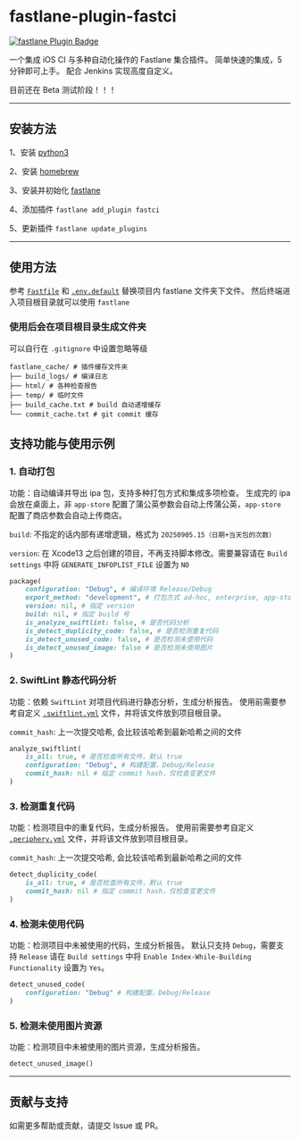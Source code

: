 
# fastlane-plugin-fastci

[![fastlane Plugin Badge](https://rawcdn.githack.com/fastlane/fastlane/master/fastlane/assets/plugin-badge.svg)](https://rubygems.org/gems/fastlane-plugin-fastci)

一个集成 iOS CI 与多种自动化操作的 Fastlane 集合插件。
简单快速的集成，5 分钟即可上手。
配合 Jenkins 实现高度自定义。

目前还在 Beta 测试阶段！！！

---

## 安装方法

1、安装 [python3](https://www.python.org/downloads/macos/)

2、安装 [homebrew](https://brew.sh/)

3、安装并初始化 [fastlane](https://docs.fastlane.tools/getting-started/ios/setup/)

4、添加插件 ` fastlane add_plugin fastci `

5、更新插件 ` fastlane update_plugins `

---

## 使用方法

参考 [` Fastfile `](fastlane/Fastfile) 和 [` .env.default `](fastlane/.env.default) 替换项目内 fastlane 文件夹下文件。
然后终端进入项目根目录就可以使用 ` fastlane `


### 使用后会在项目根目录生成文件夹

可以自行在 ` .gitignore ` 中设置忽略等级 

```
fastlane_cache/ # 插件缓存文件夹
├── build_logs/ # 编译日志
├── html/ # 各种检查报告
├── temp/ # 临时文件
├── build_cache.txt # build 自动递增缓存
└── commit_cache.txt # git commit 缓存
```

## 支持功能与使用示例

### 1. 自动打包
功能：自动编译并导出 ipa 包，支持多种打包方式和集成多项检查。
生成完的 ipa 会放在桌面上，非 ` app-store ` 配置了蒲公英参数会自动上传蒲公英，` app-store ` 配置了商店参数会自动上传商店。

` build `: 不指定的话内部有递增逻辑，格式为 ` 20250905.15（日期+当天包的次数） `

` version `: 在 Xcode13 之后创建的项目，不再支持脚本修改。需要兼容请在 ` Build settings ` 中将 ` GENERATE_INFOPLIST_FILE ` 设置为 ` NO `

```ruby
package(
	configuration: "Debug", # 编译环境 Release/Debug
	export_method: "development", # 打包方式 ad-hoc, enterprise, app-store, development
	version: nil, # 指定 version
	build: nil, # 指定 build 号
	is_analyze_swiftlint: false, # 是否代码分析
	is_detect_duplicity_code: false, # 是否检测重复代码
	is_detect_unused_code: false, # 是否检测未使用代码
	is_detect_unused_image: false # 是否检测未使用图片
)
```

### 2. SwiftLint 静态代码分析
功能：依赖 ` SwiftLint ` 对项目代码进行静态分析，生成分析报告。
使用前需要参考自定义 [` .swiftlint.yml `](/.swiftlint.yml) 文件，并将该文件放到项目根目录。

` commit_hash `: 上一次提交哈希, 会比较该哈希到最新哈希之间的文件

```ruby
analyze_swiftlint(
	is_all: true, # 是否检查所有文件，默认 true
	configuration: "Debug", # 构建配置，Debug/Release
	commit_hash: nil # 指定 commit hash，仅检查变更文件
)
```

### 3. 检测重复代码
功能：检测项目中的重复代码，生成分析报告。
使用前需要参考自定义 [` .periphery.yml `](/.periphery.yml) 文件，并将该文件放到项目根目录。

` commit_hash `: 上一次提交哈希, 会比较该哈希到最新哈希之间的文件

```ruby
detect_duplicity_code(
	is_all: true, # 是否检查所有文件，默认 true
	commit_hash: nil # 指定 commit hash，仅检查变更文件
)
```

### 4. 检测未使用代码
功能：检测项目中未被使用的代码，生成分析报告。
默认只支持 ` Debug `，需要支持 ` Release ` 请在 ` Build settings ` 中将 ` Enable Index-While-Building Functionality ` 设置为 ` Yes `。

```ruby
detect_unused_code(
	configuration: "Debug" # 构建配置，Debug/Release
)
```

### 5. 检测未使用图片资源
功能：检测项目中未被使用的图片资源，生成分析报告。

```ruby
detect_unused_image()
```

---

## 贡献与支持

如需更多帮助或贡献，请提交 Issue 或 PR。

